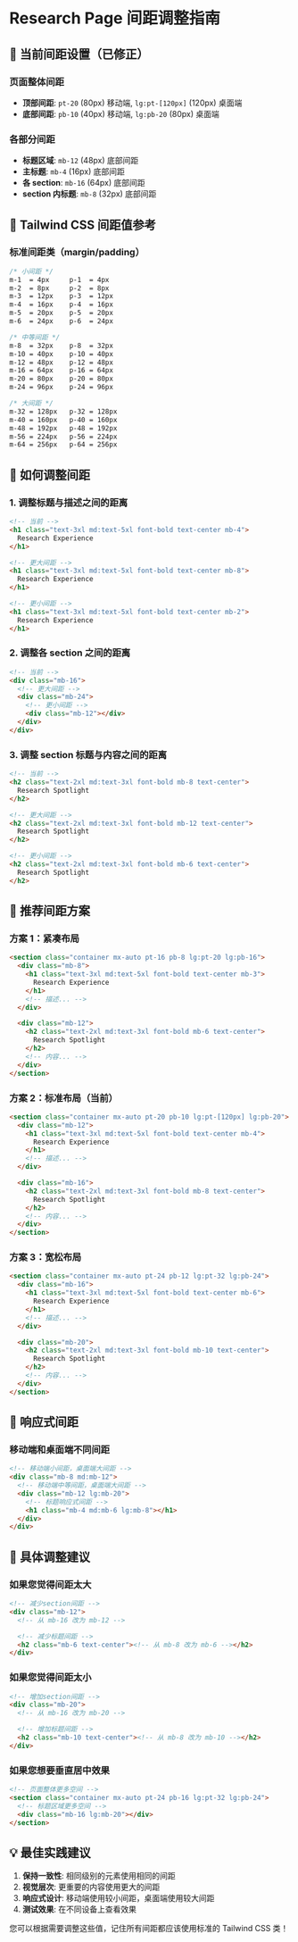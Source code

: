 # Research Page 间距调整指南

## 🎯 当前间距设置（已修正）

### 页面整体间距

- **顶部间距**: `pt-20` (80px) 移动端, `lg:pt-[120px]` (120px) 桌面端
- **底部间距**: `pb-10` (40px) 移动端, `lg:pb-20` (80px) 桌面端

### 各部分间距

- **标题区域**: `mb-12` (48px) 底部间距
- **主标题**: `mb-4` (16px) 底部间距
- **各 section**: `mb-16` (64px) 底部间距
- **section 内标题**: `mb-8` (32px) 底部间距

## 📏 Tailwind CSS 间距值参考

### 标准间距类（margin/padding）

```css
/* 小间距 */
m-1  = 4px     p-1  = 4px
m-2  = 8px     p-2  = 8px
m-3  = 12px    p-3  = 12px
m-4  = 16px    p-4  = 16px
m-5  = 20px    p-5  = 20px
m-6  = 24px    p-6  = 24px

/* 中等间距 */
m-8  = 32px    p-8  = 32px
m-10 = 40px    p-10 = 40px
m-12 = 48px    p-12 = 48px
m-16 = 64px    p-16 = 64px
m-20 = 80px    p-20 = 80px
m-24 = 96px    p-24 = 96px

/* 大间距 */
m-32 = 128px   p-32 = 128px
m-40 = 160px   p-40 = 160px
m-48 = 192px   p-48 = 192px
m-56 = 224px   p-56 = 224px
m-64 = 256px   p-64 = 256px
```

## 🔧 如何调整间距

### 1. 调整标题与描述之间的距离

```html
<!-- 当前 -->
<h1 class="text-3xl md:text-5xl font-bold text-center mb-4">
  Research Experience
</h1>

<!-- 更大间距 -->
<h1 class="text-3xl md:text-5xl font-bold text-center mb-8">
  Research Experience
</h1>

<!-- 更小间距 -->
<h1 class="text-3xl md:text-5xl font-bold text-center mb-2">
  Research Experience
</h1>
```

### 2. 调整各 section 之间的距离

```html
<!-- 当前 -->
<div class="mb-16">
  <!-- 更大间距 -->
  <div class="mb-24">
    <!-- 更小间距 -->
    <div class="mb-12"></div>
  </div>
</div>
```

### 3. 调整 section 标题与内容之间的距离

```html
<!-- 当前 -->
<h2 class="text-2xl md:text-3xl font-bold mb-8 text-center">
  Research Spotlight
</h2>

<!-- 更大间距 -->
<h2 class="text-2xl md:text-3xl font-bold mb-12 text-center">
  Research Spotlight
</h2>

<!-- 更小间距 -->
<h2 class="text-2xl md:text-3xl font-bold mb-6 text-center">
  Research Spotlight
</h2>
```

## 🎨 推荐间距方案

### 方案 1：紧凑布局

```html
<section class="container mx-auto pt-16 pb-8 lg:pt-20 lg:pb-16">
  <div class="mb-8">
    <h1 class="text-3xl md:text-5xl font-bold text-center mb-3">
      Research Experience
    </h1>
    <!-- 描述... -->
  </div>

  <div class="mb-12">
    <h2 class="text-2xl md:text-3xl font-bold mb-6 text-center">
      Research Spotlight
    </h2>
    <!-- 内容... -->
  </div>
</section>
```

### 方案 2：标准布局（当前）

```html
<section class="container mx-auto pt-20 pb-10 lg:pt-[120px] lg:pb-20">
  <div class="mb-12">
    <h1 class="text-3xl md:text-5xl font-bold text-center mb-4">
      Research Experience
    </h1>
    <!-- 描述... -->
  </div>

  <div class="mb-16">
    <h2 class="text-2xl md:text-3xl font-bold mb-8 text-center">
      Research Spotlight
    </h2>
    <!-- 内容... -->
  </div>
</section>
```

### 方案 3：宽松布局

```html
<section class="container mx-auto pt-24 pb-12 lg:pt-32 lg:pb-24">
  <div class="mb-16">
    <h1 class="text-3xl md:text-5xl font-bold text-center mb-6">
      Research Experience
    </h1>
    <!-- 描述... -->
  </div>

  <div class="mb-20">
    <h2 class="text-2xl md:text-3xl font-bold mb-10 text-center">
      Research Spotlight
    </h2>
    <!-- 内容... -->
  </div>
</section>
```

## 📱 响应式间距

### 移动端和桌面端不同间距

```html
<!-- 移动端小间距，桌面端大间距 -->
<div class="mb-8 md:mb-12">
  <!-- 移动端中等间距，桌面端大间距 -->
  <div class="mb-12 lg:mb-20">
    <!-- 标题响应式间距 -->
    <h1 class="mb-4 md:mb-6 lg:mb-8"></h1>
  </div>
</div>
```

## 🎯 具体调整建议

### 如果您觉得间距太大

```html
<!-- 减少section间距 -->
<div class="mb-12">
  <!-- 从 mb-16 改为 mb-12 -->

  <!-- 减少标题间距 -->
  <h2 class="mb-6 text-center"><!-- 从 mb-8 改为 mb-6 --></h2>
</div>
```

### 如果您觉得间距太小

```html
<!-- 增加section间距 -->
<div class="mb-20">
  <!-- 从 mb-16 改为 mb-20 -->

  <!-- 增加标题间距 -->
  <h2 class="mb-10 text-center"><!-- 从 mb-8 改为 mb-10 --></h2>
</div>
```

### 如果您想要垂直居中效果

```html
<!-- 页面整体更多空间 -->
<section class="container mx-auto pt-24 pb-16 lg:pt-32 lg:pb-24">
  <!-- 标题区域更多空间 -->
  <div class="mb-16 lg:mb-20"></div>
</section>
```

## 💡 最佳实践建议

1. **保持一致性**: 相同级别的元素使用相同的间距
2. **视觉层次**: 更重要的内容使用更大的间距
3. **响应式设计**: 移动端使用较小间距，桌面端使用较大间距
4. **测试效果**: 在不同设备上查看效果

您可以根据需要调整这些值，记住所有间距都应该使用标准的 Tailwind CSS 类！
